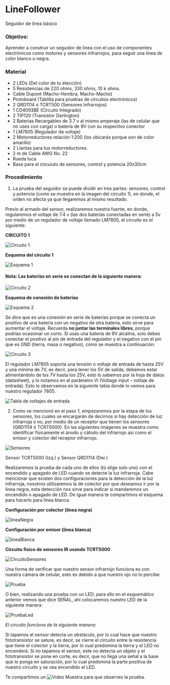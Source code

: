 # LineFollower
Seguidor de linea básico


### Objetivo:

Aprender a construir un seguidor de línea con el uso de componentes electrónicos como motores y sensores
infrarrojos, para seguir una línea de color blanco o negra.

### Material

* 2 LEDs (Del color de tu elección)
* 5 Resistencias de 220 ohms, 330 ohms, 10 k ohms.
* Cable Dupont (Macho-Hembra, Macho-Macho)
* Protoboard (Tablilla para pruebas de circuitos electrónicos)
* 2 QRD1114 ó TCRT500 (Sensores Infrarrojos)
* 1 CD4093BE (Circuito Integrado)
* 2 TIP120 (Transistor Darlington)
* 2 Baterías Recargables de 3.7 v al mismo amperaje (las de celular que no uses con carga) o batería de 9V con su
respectivo conector 
* 1 LM7805 (Regulador de voltaje) 
* 2 Motorreductores relación 1:200 (los ubicarás porque son de color amarillo) 
* 2 Llantas para tus motorreductores. 
* 2 m de Cable AWG No. 22 
* Rueda loca 
* Base para el circuiuto de sensores, control y potencia 20x30cm

### Procedimiento

1. La prueba del seguidor se puede dividir en tres partes: sensores, control y potencia (como se muestra en la imagen del circuito 1), en donde, el orden no afecta ya que llegaremos al mismo resultado.

Previo al armado del sensor, realizaremos nuestra fuente, en donde, regularemos el voltaje de 7.4 v (las dos baterías
conectadas en serie) a 5v por medio de un regulador de voltaje llamado LM7805, el circuito es el siguiente:

**CIRCUITO 1**

![Circuito 1](https://github.com/HackrobotsMX/LineFollower/blob/master/circuito1.PNG)

**Esquema del circuito 1**

![Esquema 1](https://github.com/HackrobotsMX/LineFollower/blob/master/esquema1.PNG)


#### Nota: Las baterías en serie se conectan de la siguiente manera:

![Circuito 2](https://github.com/HackrobotsMX/LineFollower/blob/master/circuito2.PNG)

**Esquema de conexión de baterías**

![Esquema 2](https://github.com/HackrobotsMX/LineFollower/blob/master/esquema2.PNG)


Se dice que es una conexión en serie de baterías porque se conecta un positivo de una batería con un negativo de otra
batería, esto sirve para aumentar el voltaje. Recuerda **no juntar las terminales libres**, porque podrías ocasionar un corto.
Si usas una batería de 9V alcalina, solo debes conectar el positivo al pin de entrada del regulador y el negativo con el pin
que es GND (tierra, masa o negativo), como se muestra a continuación:

![Circuito 3](https://github.com/HackrobotsMX/LineFollower/blob/master/circuito3.PNG)


El regulador LM7805 soporta una tensión o voltaje de entrada de hasta 25V y una mínima de 7V, es decir, para tener los
5V de salida, debemos estar alimentándolo de los 7V hasta los 25V, esto lo sabemos por la hoja de datos (datasheet), y
lo notamos en el parámetro Vi (Voltage input – voltaje de entrada). Esto lo observamos en la siguiente tabla donde lo
vemos para nuestro regulador 7805.

![Tabla de voltajes de entrada](https://github.com/HackrobotsMX/LineFollower/blob/master/TablaVI.PNG)


2. Como se mencionó en el paso 1, empezaremos por la etapa de los sensores, los cuales se encargarán de decirnos
si hay detección de luz infrarroja o no, por medio de un receptor que tienen los sensores (QRD1114 ó TCRT5000). En las
siguientes imágenes se muestra como identificar físicamente el ánodo y cátodo del infrarrojo asi como el emisor y
colector del receptor infrarrojo.

![Sensores](https://github.com/HackrobotsMX/LineFollower/blob/master/sensorinfrarrojo.png)



Sensor TCRT5000 (Izq.) y Sensor QRD1114 (Der.)


Realizaremos la prueba de cada uno de ellos (tú elige solo uno) con el encendido y apagado de LED cuando se detecte la
luz infrarroja. Cabe mencionar que existen dos configuraciones para la detección de la luz infrarroja, nosotros utilizaremos
la de colector por que deseamos ir por la línea negra, esta detección nos sirve para indicar si mandaremos un encendido
o apagado de LED. De igual manera te compartimos el esquema para hacerlo para línea blanca.


**Configuración por colector (línea negra)**

![lineaNegra](https://github.com/HackrobotsMX/LineFollower/blob/master/confColector.PNG)



**Configuración por emisor (línea blanca)**

![lineaBlanca](https://github.com/HackrobotsMX/LineFollower/blob/master/confEmisor.PNG)


**Circuito físico de sensores IR usando TCRT5000**

![CircuitoSensores](https://github.com/HackrobotsMX/LineFollower/blob/master/Circuito4.JPG)

Una forma de verificar que nuestro sensor infrarrojo funciona es con nuestra cámara de celular, esto es debido a que
nuestro ojo no lo percibe.

![Prueba](https://github.com/HackrobotsMX/LineFollower/blob/master/Circuito5.jpg)


O bien, realizando una prueba con un LED; para ello en el esquemático anterior vemos que dice SEÑAL, ahí colocaremos
nuestro LED de la siguiente manera:

![PruebaLed](https://github.com/HackrobotsMX/LineFollower/blob/master/confColectorLed.PNG)


_El circuito funciona de la siguiente manera:_

Si tapamos el sensor detecta un obstáculo, por lo cual hace que nuestro fototransistor se sature, es decir, se cierre el
circuito entre la resistencia que tiene el colector y la tierra, por lo cual predomina la tierra y el LED no encenderá.
Si no tapamos el sensor, este no detecta un objeto y el fototransistor se pone en corte, es decir, que no llega una señal a
la base que lo ponga en saturación, por lo cual predomina la parte positiva de nuestro circuito y se vea encendido el LED.

Te compartimos un ![Video Muestra](https://youtu.be/GUOZxIee6Yk) para que observes la prueba.



